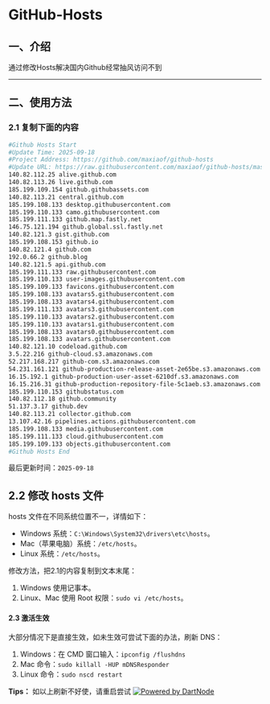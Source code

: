 # GitHub-Hosts

## 一、介绍
通过修改Hosts解决国内Github经常抽风访问不到

---

## 二、使用方法

### 2.1 复制下面的内容
```bash
#Github Hosts Start
#Update Time: 2025-09-18
#Project Address: https://github.com/maxiaof/github-hosts
#Update URL: https://raw.githubusercontent.com/maxiaof/github-hosts/master/hosts
140.82.112.25 alive.github.com
140.82.113.26 live.github.com
185.199.109.154 github.githubassets.com
140.82.113.21 central.github.com
185.199.108.133 desktop.githubusercontent.com
185.199.110.133 camo.githubusercontent.com
185.199.111.133 github.map.fastly.net
146.75.121.194 github.global.ssl.fastly.net
140.82.121.3 gist.github.com
185.199.108.153 github.io
140.82.121.4 github.com
192.0.66.2 github.blog
140.82.121.5 api.github.com
185.199.111.133 raw.githubusercontent.com
185.199.110.133 user-images.githubusercontent.com
185.199.109.133 favicons.githubusercontent.com
185.199.108.133 avatars5.githubusercontent.com
185.199.108.133 avatars4.githubusercontent.com
185.199.111.133 avatars3.githubusercontent.com
185.199.110.133 avatars2.githubusercontent.com
185.199.110.133 avatars1.githubusercontent.com
185.199.108.133 avatars0.githubusercontent.com
185.199.108.133 avatars.githubusercontent.com
140.82.121.10 codeload.github.com
3.5.22.216 github-cloud.s3.amazonaws.com
52.217.168.217 github-com.s3.amazonaws.com
54.231.161.121 github-production-release-asset-2e65be.s3.amazonaws.com
16.15.192.1 github-production-user-asset-6210df.s3.amazonaws.com
16.15.216.31 github-production-repository-file-5c1aeb.s3.amazonaws.com
185.199.110.153 githubstatus.com
140.82.112.18 github.community
51.137.3.17 github.dev
140.82.113.21 collector.github.com
13.107.42.16 pipelines.actions.githubusercontent.com
185.199.108.133 media.githubusercontent.com
185.199.111.133 cloud.githubusercontent.com
185.199.109.133 objects.githubusercontent.com
#Github Hosts End

```
最后更新时间：`2025-09-18`

## 2.2 修改 hosts 文件
hosts 文件在不同系统位置不一，详情如下：
- Windows 系统：`C:\Windows\System32\drivers\etc\hosts`。
- Mac（苹果电脑）系统：`/etc/hosts`。
- Linux 系统：`/etc/hosts`。

修改方法，把2.1的内容复制到文本末尾：

1. Windows 使用记事本。
2. Linux、Mac 使用 Root 权限：`sudo vi /etc/hosts`。

#### 2.3 激活生效
大部分情况下是直接生效，如未生效可尝试下面的办法，刷新 DNS：

1. Windows：在 CMD 窗口输入：`ipconfig /flushdns`
2. Mac 命令：`sudo killall -HUP mDNSResponder`
3. Linux 命令：`sudo nscd restart`

**Tips：** 如以上刷新不好使，请重启尝试
[![Powered by DartNode](https://dartnode.com/branding/DN-Open-Source-sm.png)](https://dartnode.com "Powered by DartNode - Free VPS for Open Source")
